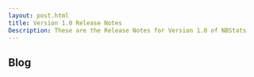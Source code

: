 ```yaml
---
layout: post.html
title: Version 1.0 Release Notes
Description: These are the Release Notes for Version 1.0 of NBStats
---
```


## Blog